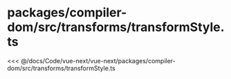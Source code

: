 # packages/compiler-dom/src/transforms/transformStyle.ts

<<< @/docs/Code/vue-next/vue-next/packages/compiler-dom/src/transforms/transformStyle.ts

